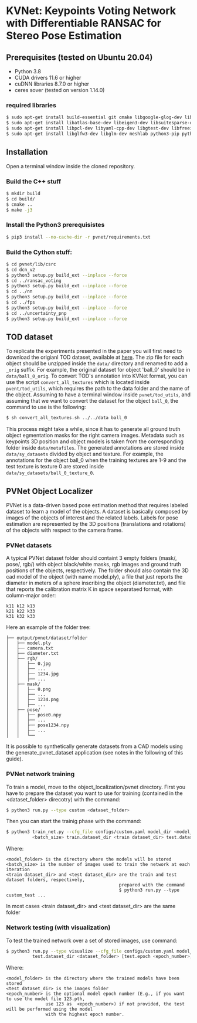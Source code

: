 # KVNet: Keypoints Voting Network with Differentiable RANSAC for Stereo Pose Estimation


## Prerequisites (tested on Ubuntu 20.04)

 - Python 3.8
 - CUDA drivers 11.6 or higher
 - cuDNN libraries 8.7.0 or higher
 - ceres sover (tested on version 1.14.0)

### required libraries

~~~bash
$ sudo apt-get install build-essential git cmake libgoogle-glog-dev libdime-dev
$ sudo apt-get install libatlas-base-dev libeigen3-dev libsuitesparse-dev libopencv-dev
$ sudo apt-get install libpcl-dev libyaml-cpp-dev libgtest-dev libfreeimage-dev libglew-dev
$ sudo apt-get install libglfw3-dev libglm-dev meshlab python3-pip python3-numpy python3-tk
~~~

## Installation

Open a terminal window inside the cloned repository.

### Build the C++ stuff

~~~bash
$ mkdir build
$ cd build/
$ cmake ..
$ make -j3
~~~

### Install the Python3 prerequisistes

~~~bash
$ pip3 install --no-cache-dir -r pvnet/requirements.txt
~~~

### Build the Cython stuff:

~~~bash
$ cd pvnet/lib/csrc
$ cd dcn_v2
$ python3 setup.py build_ext --inplace --force
$ cd ../ransac_voting
$ python3 setup.py build_ext --inplace --force
$ cd ../nn
$ python3 setup.py build_ext --inplace --force
$ cd ../fps
$ python3 setup.py build_ext --inplace --force
$ cd ../uncertainty_pnp
$ python3 setup.py build_ext --inplace --force
~~~

## TOD dataset

To replicate the experiments presented in the paper you will first need to download the origianl TOD dataset, available at  [here](https://sites.google.com/view/keypose/home). The zip file for each object should be unzipped inside the `data/` directory and renamed to add a `_orig` suffix. For example, the original dataset for object 'ball_0' should be in `data/ball_0_orig`. To convert TOD's annotation into KVNet format, you can use the script `convert_all_textures` which is located inside `pvent/tod_utils`, which requires the path to the data folder and the name of the object. Assuming to have a terminal window inside `pvnet/tod_utils`, and assuming that we want to convert the dataset for the object `ball_0`, the command to use is the following:

```bash
$ sh convert_all_textures.sh ../../data ball_0
```
This process might take a while, since it has to generate all ground truth object egmentation masks for the right camera images. Metadata such as keypoints 3D position and object models is taken from the corresponding folder inside `data/metafiles`. The generated annotations are stored inside `data/sy_datasets` divided by object and texture. For example, the annotations for the object ball_0 when the training textures are 1-9 and the test texture is texture 0 are stored inside `data/sy_datasets/ball_0_texture_0`.

## PVNet Object Localizer

PVNet is a data-driven based pose estimation method that requires labeled dataset to learn a model of the objects. A dataset is basically composed by images of the objects of interest and the related labels. Labels for pose estimation are represented by the 3D positions (translations and rotations) of the objects with respect to the camera frame.

### PVNet datasets

A typical PVNet  dataset folder should containt 3 empty folders (mask/, pose/, rgb/) with object black/white masks, rgb images and ground truth positions of the objects, respectively. The folder should also contain the 3D cad model of the object (with name model.ply), a file that just reports the diameter in meters of a sphere inscribing the object (diameter.txt), and file that reports the calibration matrix K in space separataed format, with column-major order:

~~~
k11 k12 k13
k21 k22 k33
k31 k32 k33
~~~

Here an example of the folder tree:

~~~
├── output/pvnet/dataset/folder
│   ├── model.ply
│   ├── camera.txt
│   ├── diameter.txt
│   ├── rgb/
│   │   ├── 0.jpg
│   │   ├── ...
│   │   ├── 1234.jpg
│   │   ├── ...
│   ├── mask/
│   │   ├── 0.png
│   │   ├── ...
│   │   ├── 1234.png
│   │   ├── ...
│   ├── pose/
│   │   ├── pose0.npy
│   │   ├── ...
│   │   ├── pose1234.npy
│   │   ├── ...
│   │   └──
~~~

It is possible to synthetically generate datasets from a CAD models using the generate_pvnet_dataset application (see notes in the following of this guide).

### PVNet network training

To train a model, move to the object_localization/pvnet directory. First you have to prepare the dataset you want to use for training (contained in the &lt;dataset_folder&gt; direcotry) with the command:

~~~bash
$ python3 run.py --type custom <dataset_folder>
~~~

Then you can start the trainig phase with the command:

~~~bash
$ python3 train_net.py --cfg_file configs/custom.yaml model_dir <model_folder> train.batch_size \
          <batch_size> train.dataset_dir <train dataset_dir> test.dataset_dir <test dataset_dir>
~~~

Where:

~~~
<model_folder> is the directory where the models will be stored
<batch_size> is the number of images used to train the network at each iteration
<train dataset_dir> and <test dataset_dir> are the train and test dataset folders, respectively,
                                           prepared with the command   
                                           $ python3 run.py --type custom_test ...
~~~

In most cases &lt;train dataset_dir&gt; and &lt;test dataset_dir&gt; are the same folder

### Network testing (with visualization)

To test the trained network over a set of stored  images, use command:

~~~bash
$ python3 run.py --type visualize --cfg_file configs/custom.yaml model_dir <model_folder> \
          test.dataset_dir <dataset_folder> [test.epoch <epoch_number>]
~~~

Where:

~~~
<model_folder> is the directory where the trained models have been stored
<test dataset_dir> is the images folder
<epoch_number> is the optional model epoch number (E.g., if you want to use the model file 123.pth, 
               use 123 as  <epoch_number>) if not provided, the test will be performed using the model 
               with the highest epoch number.
~~~

